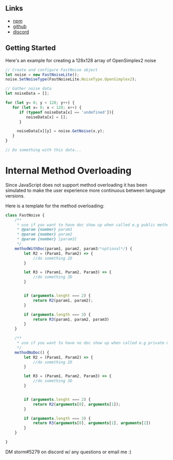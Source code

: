## Links

* [npm](https://www.npmjs.com/package/fast-noise-lite)
* [github](https://github.com/Auburn/FastNoiseLite)
* [discord](https://discord.gg/SHVaVfV)

## Getting Started


Here's an example for creating a 128x128 array of OpenSimplex2 noise

``` javascript
// Create and configure FastNoise object
let noise = new FastNoiseLite();
noise.SetNoiseType(FastNoiseLite.NoiseType.OpenSimplex2);

// Gather noise data
let noiseData = [];

for (let y= 0; y < 128; y++) {
   for (let x= 0; x < 128; x++) {
      if (typeof noiseData[x] == 'undefined']){
         noiseData[x] = [];
      }

     noiseData[x][y] = noise.GetNoise(x,y);
   }
}

// Do something with this data...
```

# Internal Method Overloading

Since JavaScript does not support method overloading it has been simulated to make the user experience more continuous
between language versions.

Here is a template for the method overloading:

```javascript
class FastNoise {
    /**
     * use if you want to have doc show up when called e.g public method
     * @param {number} param1
     * @param {number} param2
     * @param {number} [param3]
     */
    methodWithDoc(param1, param2, param3/*optional*/) {
        let R2 = (Param1, Param2) => {
            //do something 2D
        }

        let R3 = (Param1, Param2, Param3) => {
            //do something 3D
        }


        if (arguments.lenght === 2) {
            return R2(param1, param2);
        }

        if (arguments.length === 3) {
            return R3(param1, param2, param3)
        }
    }

    /**
     * use if you want to have no doc show up when called e.g private method
     */
    methodNoDoc() {
        let R2 = (Param1, Param2) => {
            //do something 2D
        }

        let R3 = (Param1, Param2, Param3) => {
            //do something 3D
        }


        if (arguments.lenght === 2) {
            return R2(arguments[0], arguments[1]);
        }

        if (arguments.length === 3) {
            return R3(arguments[0], arguments[1], arguments[2])
        }
    }

}

```

DM storm#5279 on discord w/ any questions or email me :)